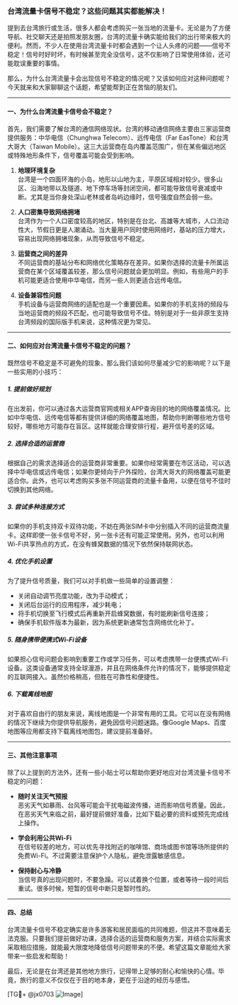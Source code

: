 ### 台湾流量卡信号不稳定？这些问题其实都能解决！

提到去台湾旅行或生活，很多人都会考虑购买一张当地的流量卡。无论是为了方便导航、社交聊天还是拍照发朋友圈，台湾的流量卡确实能给我们的出行带来极大的便利。然而，不少人在使用台湾流量卡时都会遇到一个让人头疼的问题——信号不稳定！信号时好时坏，有时候甚至完全没信号，这不仅影响了日常使用体验，还可能耽误重要的事情。

那么，为什么台湾流量卡会出现信号不稳定的情况呢？又该如何应对这种问题呢？今天就来和大家聊聊这个话题，希望能帮到正在苦恼的朋友们。

---

#### 一、为什么台湾流量卡信号会不稳定？

首先，我们需要了解台湾的通信网络现状。台湾的移动通信网络主要由三家运营商提供服务：中华电信（Chunghwa Telecom）、远传电信（Far EasTone）和台湾大哥大（Taiwan Mobile）。这三大运营商在岛内覆盖范围广，但在某些偏远地区或特殊地形条件下，信号覆盖可能会受到影响。

1. **地理环境复杂**  
   台湾是一个四面环海的小岛，地形以山地为主，平原区域相对较少。很多山区、沿海地带以及隧道、地下停车场等封闭空间，都可能导致信号衰减或中断。尤其是当你身处深山老林或者岛屿边缘时，信号强度自然会弱一些。

2. **人口密集导致网络拥堵**  
   台湾作为一个人口密度较高的地区，特别是在台北、高雄等大城市，人口流动性大，节假日更是人潮涌动。当大量用户同时使用网络时，基站的压力增大，容易出现网络拥堵现象，从而导致信号不稳定。

3. **运营商之间的差异**  
   不同运营商的基站分布和网络优化策略存在差异。如果你选择的流量卡所属运营商在某个区域覆盖较差，那么信号问题就会更加明显。例如，有些用户的手机可能更适合使用中华电信，而另一些人则更适合远传电信。

4. **设备兼容性问题**  
   手机设备与运营商网络的适配也是一个重要因素。如果你的手机支持的频段与当地运营商的频段不匹配，也可能导致信号不佳。特别是对于一些非原生支持台湾频段的国际版手机来说，这种情况更为常见。

---

#### 二、如何应对台湾流量卡信号不稳定的问题？

既然信号不稳定是不可避免的现象，那么我们该如何尽量减少它的影响呢？以下是一些实用的小技巧：

##### 1. **提前做好规划**
   在出发前，你可以通过各大运营商官网或相关APP查询目的地的网络覆盖情况。比如中华电信、远传电信等都有提供详细的网络覆盖地图，帮助你判断哪些地方信号较好，哪些地方可能存在盲区。这样就能合理安排行程，避开信号差的区域。

##### 2. **选择合适的运营商**
   根据自己的需求选择适合的运营商非常重要。如果你经常需要在市区活动，可以选择中华电信或远传电信；如果你更倾向于户外探险，台湾大哥大的网络覆盖可能更适合你。此外，也可以考虑购买多张不同运营商的流量卡备用，以便在信号不佳时切换到其他网络。

##### 3. **尝试多种连接方式**
   如果你的手机支持双卡双待功能，不妨在两张SIM卡中分别插入不同的运营商流量卡。这样即使一张卡信号不好，另一张卡还有可能正常使用。另外，也可以利用Wi-Fi共享热点的方式，在没有蜂窝数据的情况下依然保持联网状态。

##### 4. **优化手机设置**
   为了提升信号质量，我们可以对手机做一些简单的设置调整：
   - 关闭自动调节亮度功能，改为手动模式；
   - 关闭后台运行的应用程序，减少耗电；
   - 将手机切换至飞行模式后再重新开启蜂窝数据，有时能刷新信号连接；
   - 确保手机软件版本为最新，因为系统更新通常包含网络优化补丁。

##### 5. **随身携带便携式Wi-Fi设备**
   如果担心信号问题会影响到重要工作或学习任务，可以考虑携带一台便携式Wi-Fi设备。这类设备通常支持全球漫游，并且在网络条件允许的情况下，能够提供稳定的互联网接入。虽然价格稍高，但胜在可靠性和便捷性。

##### 6. **下载离线地图**
   对于喜欢自由行的朋友来说，离线地图是一个非常有用的工具。它可以在没有网络的情况下继续为你提供导航服务，避免因信号问题迷路。像Google Maps、百度地图等应用都支持下载离线地图包，建议提前准备好。

---

#### 三、其他注意事项

除了以上提到的方法外，还有一些小贴士可以帮助你更好地应对台湾流量卡信号不稳定的问题：

- **随时关注天气预报**  
  恶劣天气如暴雨、台风等可能会干扰电磁波传播，进而影响信号质量。因此，在恶劣天气来临之前，最好提前做好准备，比如下载必要的资料或预先完成线上操作。

- **学会利用公共Wi-Fi**  
  在信号较差的地方，可以优先寻找附近的咖啡馆、商场或图书馆等场所提供的免费Wi-Fi。不过需要注意保护个人隐私，避免泄露敏感信息。

- **保持耐心与冷静**  
  当信号真的出现问题时，不要急躁。可以试着换个位置，或者等待一段时间后重试。很多时候，短暂的信号中断只是暂时性的。

---

#### 四、总结

台湾流量卡信号不稳定确实是许多游客和居民面临的共同难题，但这并不意味着无法克服。只要我们提前做好功课，选择合适的运营商和服务方案，并结合实际需求采取相应措施，就能最大限度地降低信号问题带来的不便。希望这篇文章能给大家带来一些启发和帮助！

最后，无论是在台湾还是其他地方旅行，记得带上足够的耐心和愉快的心情。毕竟，旅行的意义不仅仅在于目的地本身，更在于沿途的经历与感悟。

[TG💪+ @jx0703 ![Image](https://github.com/user-attachments/assets/dbca1d08-cadb-493c-b0ec-ad6f7a83f270)]